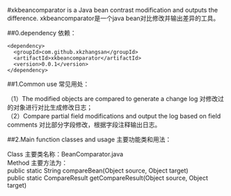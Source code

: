 #xkbeancomparator is a Java bean contrast modification and outputs the difference. xkbeancomparator是一个java bean对比修改并输出差异的工具。

##0.dependency 依赖：

    <dependency>  
      <groupId>com.github.xkzhangsan</groupId>    
      <artifactId>xkbeancomparator</artifactId>       
      <version>0.0.1</version>    
    </dependency>    


##1.Common use 常见用处：

（1）The modified objects are compared to generate a change log
           对修改过的对象进行对比生成修改日志；  
（2）Compare partial field modifications and output the log based on field comments
            对比部分字段修改，根据字段注释输出日志。  

##2.Main function classes and usage 主要功能类和用法：

Class 主要类名称：BeanComparator.java  
Method 主要方法为：  
public static String compareBean(Object source, Object target)  
public static CompareResult getCompareResult(Object source, Object target)
